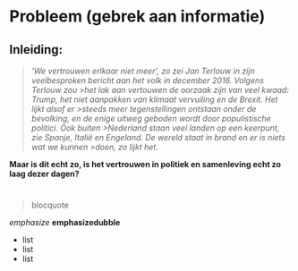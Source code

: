 # Probleem (gebrek aan informatie)

 ## Inleiding:

>*'We vertrouwen erlkaar niet meer', zo zei Jan Terlouw in zijn veelbesproken bericht aan het volk in december 2016. Volgens Terlouw zou >het lak aan vertouwen de oorzaak zijn van veel kwaad: Trump, het niet aanpakken van klimaat vervuiling en de Brexit. Het lijkt alsof er >steeds meer tegenstellingen ontstaan onder de bevolking, en de enige uitweg geboden wordt door populistische politici. Ook buiten >Nederland staan veel landen op een keerpunt, zie Spanje, Italië en Engeland. De wereld staat in brand en er is niets wat we kunnen >doen, zo lijkt het.*

**Maar is dit echt zo, is het vertrouwen in politiek en samenleving echt zo laag dezer dagen?** 

# 

> blocquote

*emphasize* 
**emphasizedubble**

- list
- list 
- list




